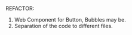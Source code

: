 REFACTOR:
1. Web Component for Button, Bubbles may be.
2. Separation of the code to different files.